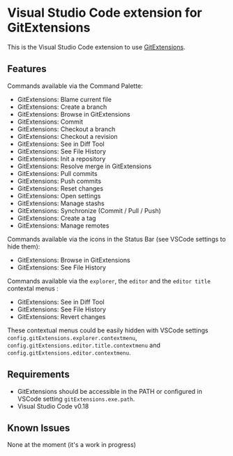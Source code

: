 # Visual Studio Code extension for GitExtensions

This is the Visual Studio Code extension to use [GitExtensions](http://gitextensions.github.io/).

## Features

Commands available via the Command Palette:

* GitExtensions: Blame current file
* GitExtensions: Create a branch
* GitExtensions: Browse in GitExtensions
* GitExtensions: Commit
* GitExtensions: Checkout a branch
* GitExtensions: Checkout a revision
* GitExtensions: See in Diff Tool
* GitExtensions: See File History
* GitExtensions: Init a repository
* GitExtensions: Resolve merge in GitExtensions
* GitExtensions: Pull commits
* GitExtensions: Push commits
* GitExtensions: Reset changes
* GitExtensions: Open settings
* GitExtensions: Manage stashs
* GitExtensions: Synchronize (Commit / Pull / Push)
* GitExtensions: Create a tag
* GitExtensions: Manage remotes

Commands available via the icons in the Status Bar (see VSCode settings to hide them):

* GitExtensions: Browse in GitExtensions
* GitExtensions: See File History


Commands available via the `explorer`, the `editor` and the `editor title` contextal menus :

* GitExtensions: See in Diff Tool
* GitExtensions: See File History
* GitExtensions: Revert changes

These contextual menus could be easily hidden with VSCode settings `config.gitExtensions.explorer.contextmenu`, `config.gitExtensions.editor.title.contextmenu` and `config.gitExtensions.editor.contextmenu`.

## Requirements

* GitExtensions should be accessible in the PATH or configured in VSCode setting `gitExtensions.exe.path`.
* Visual Studio Code v0.18

## Known Issues

None at the moment (it's a work in progress)


